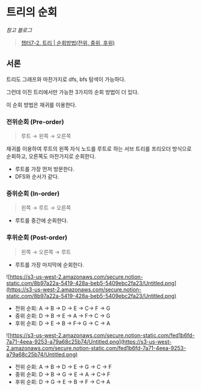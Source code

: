 # 트리의 순회

*참고 블로그*

> [챕터7-2. 트리 | 순회방법(전위, 중위, 후위)](https://ldgeao99.tistory.com/402)

## 서론

트리도 그래프와 마찬가지로 dfs, bfs 탐색이 가능하다. 

그런데 이진 트리에서만 가능한 3가지의 순회 방법이 더 있다.

이 순회 방법은 재귀를 이용한다.

### 전위순회 (Pre-order)

> 루트 → 왼쪽 → 오른쪽

재귀를 이용하여 루트의 왼쪽 자식 노드를 루트로 하는 서브 트리를 프리오더 방식으로 순회하고, 오른쪽도 마찬가지로 순회한다.

- 루트를 가장 먼저 방문한다.
- DFS와 순서가 같다.

### 중위순회 (In-order)

> 왼쪽 → 루트 → 오른쪽

- 루트를 중간에 순회한다.

### 후위순회 (Post-order)

> 왼쪽 → 오른쪽 → 루트

- 루트를 가장 마지막에 순회한다.

![https://s3-us-west-2.amazonaws.com/secure.notion-static.com/8b97a22a-5419-428a-beb5-5409ebc2fa23/Untitled.png](https://s3-us-west-2.amazonaws.com/secure.notion-static.com/8b97a22a-5419-428a-beb5-5409ebc2fa23/Untitled.png)

- 전위 순회: A → B → D → E → C→ F → G
- 중위 순회: D → B → E → A → F→ C → G
- 후위 순회: D → E → B → F→ G → C → A

![https://s3-us-west-2.amazonaws.com/secure.notion-static.com/fed1b6fd-7a71-4eea-9253-a79a68c25b74/Untitled.png](https://s3-us-west-2.amazonaws.com/secure.notion-static.com/fed1b6fd-7a71-4eea-9253-a79a68c25b74/Untitled.png)

- 전위 순회: A → B → D → E → G → C → F
- 중위 순회: D → B → G → E → A → C→ F
- 후위 순회: D → G → E → B → F →  C→ A